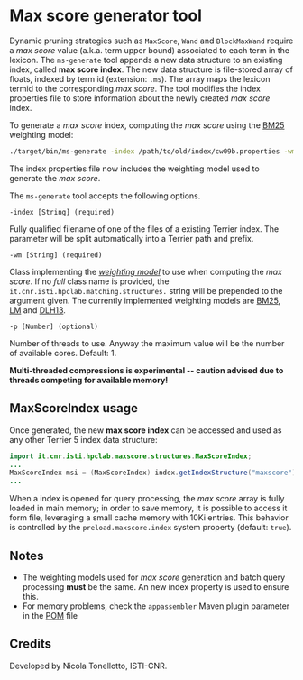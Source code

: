 # Max score generator tool

Dynamic pruning strategies such as `MaxScore`, `Wand` and `BlockMaxWand` require a _max score_ value (a.k.a. term upper bound) associated to each term in the lexicon. The `ms-generate` tool appends a new data structure to an existing index, called **max score index**. The new data structure is file-stored array of floats, indexed by term id (extension: `.ms`). The array maps the lexicon termid to the corresponding _max score_. The tool modifies the index properties file to store information about the newly created _max score_ index.

To generate a _max score_ index, computing the _max score_ using the [BM25](../src/main/java/it/cnr/isti/hpclab/matching/structures/BM25.java) weighting model:

```bash
./target/bin/ms-generate -index /path/to/old/index/cw09b.properties -wm BM25
```

The index properties file now includes the weighting model used to generate the _max score_.

The `ms-generate` tool accepts the following options.

```
-index [String] (required)
```

Fully qualified filename of one of the files of a existing Terrier index. The parameter will be split automatically into a Terrier path and prefix.

```
-wm [String] (required)
```

Class implementing the *[weighting model](../src/main/java/it/cnr/isti/hpclab/matching/structures/WeightingModel.java)* to use when computing the _max score_.
If no *full* class name is provided, the `it.cnr.isti.hpclab.matching.structures.` string will be prepended to the argument given.
The currently implemented weighting models are [BM25](../src/main/java/it/cnr/isti/hpclab/matching/structures/BM25.java), [LM](../src/main/java/it/cnr/isti/hpclab/matching/structures/LM.java) and [DLH13](../src/main/java/it/cnr/isti/hpclab/matching/structures/DLH13.java).

```
-p [Number] (optional)
```

Number of threads to use. Anyway the maximum value will be the number of available cores. Default: 1.

**Multi-threaded compressions is experimental -- caution advised due to threads competing for available memory!**

## MaxScoreIndex usage

Once generated, the new **max score index** can be accessed and used as any other Terrier 5 index data structure:

```java
import it.cnr.isti.hpclab.maxscore.structures.MaxScoreIndex;
...
MaxScoreIndex msi = (MaxScoreIndex) index.getIndexStructure("maxscore");
...
```

When a index is opened for query processing, the _max score_ array is fully loaded in main memory; in order to save memory, it is possible to access it form file, leveraging a small cache memory with 10Ki entries. This behavior is controlled by the `preload.maxscore.index` system property (default: `true`).

## Notes

-   The weighting models used for _max score_ generation and batch query processing **must** be the same. An new index property is used to ensure this.
-   For memory problems, check the `appassembler` Maven plugin parameter in the [POM](../pom.xml) file

## Credits

Developed by Nicola Tonellotto, ISTI-CNR.
